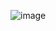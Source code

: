 ![image](https://github.com/ClubRobotInsat/ElectroniqueCdF2024/assets/117256858/ce4b8c46-99c7-425c-a1af-3c07976f4ed9)
